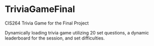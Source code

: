 # TriviaGameFinal
CIS264 Trivia Game for the Final Project

Dynamically loading trivia game utilizing 20 set questions, a dynamic leaderboard for the session, and set difficulties. 
